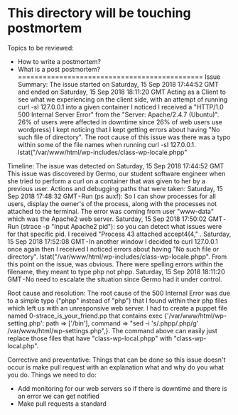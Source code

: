 This directory will be touching postmortem
=============================================

Topics to be reviewed:
- How to write a postmortem?
- What is a post postmortem?
=============================================
Issue Summary:
The issue started on Saturday, 15 Sep 2018 17:44:52 GMT and ended on Saturday, 15 Sep 2018 18:11:20 GMT
Acting as a Client to see what we experiencing on the client side, with an attempt of running curl -sI 127.0.0.1 into a given container I noticed I received a "HTTP/1.0 500 Internal Server Error" from the "Server: Apache/2.4.7 (Ubuntu)".
26% of users were affected in downtime since 26% of web users use wordpress)
I kept noticing that I kept getting errors about having "No such file of directory". The root cause of this issue was there was a typo within some of the file names when running curl -sI 127.0.0.1.
 lstat("/var/www/html/wp-includes/class-wp-locale.phpp"

Timeline:
The issue was detected on Saturday, 15 Sep 2018 17:44:52 GMT
This issue was discovered by Germo, our student software engineer when she tried to perform a curl on a container that was given to her by a previous user.
Actions and debugging paths that were taken:
Saturday, 15 Sep 2018 17:48:32 GMT - Run (ps auxf): So I can show processes for all users, display the owner's of the process, along with the processes not attached to the terminal. The error was coming from user "www-data" which was the Apache2 web server.
Saturday, 15 Sep 2018 17:50:02 GMT - Run (strace -p "Input Apache2 pid"): so you can detect what issues were for that specific pid. I received "Process 43 attached accept4(4," .
Saturday, 15 Sep 2018 17:52:08 GMT - In another window I decided to curl 127.0.0.1 once again then I received I noticed errors about having "No such file or directory". lstat("/var/www/html/wp-includes/class-wp-locale.phpp".
From this point on the issue, was obvious. There were spelling errors within the filename, they meant to type php not phpp.
Saturday, 15 Sep 2018 18:11:20 GMT - No need to escalate the situation since Germo had it under control.

Root cause and resolution:
The root cause of the 500 Internal Error was due to a simple typo ("phpp" instead of "php") that I found within their php files which left us with an unresponsive web server.
I had to create a puppet file named 0-strace_is_your_friend.pp that contains
exec {'/var/www/html/wp-setting.php':
 path => ['/bin'],
 command => "sed -i 's/.phpp/.php/g' /var/www/html/wp-settings.php",}.
The command above can easily just replace those files that have "class-wp-local.phpp" with "class-wp-local.php".

Corrective and preventative:
Things that can be done so this issue doesn't occur is make pull request with an explanation what and why do you what you do.
Things we need to do:
- Add monitoring for our web servers so if there is downtime and there is an error we can get notified
- Make pull requests a standard